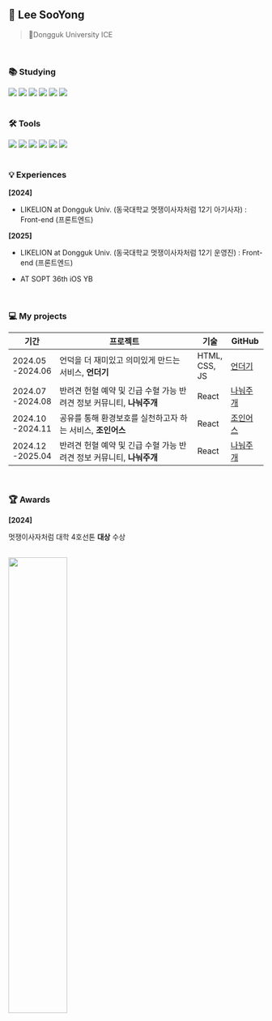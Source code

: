 ## 👋 Lee SooYong
> 🐘Dongguk University ICE 
<br>

### 📚 Studying
<div>
    <div>
        <img src="https://img.shields.io/badge/html5-E34F26?style=flat-square&logo=html5&logoColor=white"> 
        <img src="https://img.shields.io/badge/css3-1572B6?style=flat-square&logo=css3&logoColor=white"> 
        <img src="https://img.shields.io/badge/javascript-F7DF1E?style=flat-square&logo=javascript&logoColor=black"> 
        <img src="https://img.shields.io/badge/react-61DAFB?style=flat-square&logo=React&logoColor=white">
        <img src="https://img.shields.io/badge/Python-3776AB?style=flat-square&logo=python&logoColor=white"/>
        <img src="https://img.shields.io/badge/Java-007396?style=flat&logo=OpenJDK&logoColor=white"/>
    </div>
</div>

<br>

### 🛠 Tools
<div>
    <img src="https://img.shields.io/badge/Notion-F3F3F3.svg?style=flat-square&logo=notion&logoColor=black" /></a>
    <img src="https://img.shields.io/badge/git-F05033.svg?style=flat-square&logo=git&logoColor=white" />
  <img src="https://img.shields.io/badge/github-181717.svg?style=flat-square&logo=github&logoColor=white" />
    <img src="https://img.shields.io/badge/VScode-007ACC?style=flat-square&logo=vscode&logoColor=white"/>
    <img src="https://img.shields.io/badge/Discord-5865F2?style=flat-square&logo=discord&logoColor=white"/>
<img src="https://img.shields.io/badge/Figma-F24E1E?style=flat-square&logo=figma&logoColor=white"/>
</div>

<br>

### 💡 Experiences

**[2024]**

- <p>LIKELION at Dongguk Univ. (동국대학교 멋쟁이사자처럼 12기 아기사자) : Front-end (프론트엔드)</p> 

**[2025]**

- <p>LIKELION at Dongguk Univ. (동국대학교 멋쟁이사자처럼 12기 운영진) : Front-end (프론트엔드)</p> 
- <p>AT SOPT 36th iOS YB</p> 

<br>

### 💻 My projects 
| 기간 | 프로젝트 | 기술 | GitHub |
|---|---|---|---|
| 2024.05<br>-2024.06 | 언덕을 더 재미있고 의미있게 만드는 서비스, **언더기**| HTML, <br> CSS, <br> JS  | [언더기](https://github.com/LikeLion-at-DGU/2024-simba-1-Undugi)|
| 2024.07<br>-2024.08 | 반려견 헌혈 예약 및 긴급 수혈 가능 반려견 정보 커뮤니티, **나눠주개** | React |  [나눠주개](https://github.com/LikeLion-at-DGU/2024-hackathon-3-sharedog-frontend) |
| 2024.10<br>-2024.11 | 공유를 통해 환경보호를 실천하고자 하는 서비스, **조인어스** | React | [조인어스](https://github.com/2024-line4-earth/Join_us_FE) |
| 2024.12<br>-2025.04 | 반려견 헌혈 예약 및 긴급 수혈 가능 반려견 정보 커뮤니티, **나눠주개** | React | [나눠주개](https://github.com/TEAM-LifeTail/2024-sharedog-frontend) |
<br>

### 🏆 Awards

**[2024]** 

멋쟁이사자처럼 대학 4호선톤 **대상** 수상

<br>

<div>
  <a href="https://github.com/anuraghazra/github-readme-stats">
    <img src="https://github-readme-stats.vercel.app/api?username=pedro0527&show_icons=true&theme=material-palenight&hide_border=true&bg_color=20232a&icon_color=E3E3E3A8&text_color=fff&title_color=918FE0&count_private=true" width="48%" />
  </a>
<!--   <img src="https://github-readme-stats.vercel.app/api/top-langs/?username=pedro0527&layout=compact&theme=material-palenight" width="36.5%"/>
</div> -->

<br>

<!-- <img src="https://img.shields.io/badge/Figma-F24E1E?style=flat-square&logo=Figma&logoColor=white"/> -->
<!-- <img src="https://img.shields.io/badge/Git-F05032?style=flat-square&logo=Git&logoColor=white"/> -->
<!-- <img src="https://img.shields.io/badge/Github-black?style=flat-square&logo=Github&logoColor=white"/> -->
<!-- <img src="https://img.shields.io/badge/Docker-2496ED?style=flat-square&logo=Docker&logoColor=white"/> -->
<!-- <img src="https://img.shields.io/badge/Jenkins-D24939?style=flat-square&logo=Jenkins&logoColor=white"/> -->
<!-- <img src="https://img.shields.io/badge/aws-FF9900?style=flat-square&logo=Amazon%20AWS&logoColor=black"/> -->

</div>

<!---
pedro0527/pedro0527 is a ✨ special ✨ repository because its `README.md` (this file) appears on your GitHub profile.
You can click the Preview link to take a look at your changes.
--->
